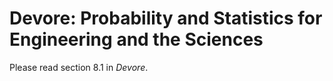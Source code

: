 # Devore: Probability and Statistics for Engineering and the Sciences

Please read section 8.1 in *Devore*. 
